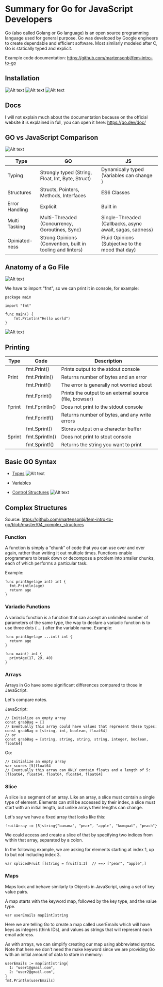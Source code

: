 # Summary for Go for JavaScript Developers
Go (also called Golang or Go language) is an open source programming language used for general purpose. Go was developed by Google engineers to create dependable and efficient software. Most similarly modeled after C, Go is statically typed and explicit.

Example code documentation: https://github.com/martensonbj/fem-intro-to-go

## Installation
![Alt text](./images/installation-1.png "Title")
![Alt text](./images/installation-2.png "Title")
![Alt text](./images/installation-3.png "Title")

## Docs
I will not explain much about the documentation because on the official website it is explained in full, you can open it here: https://go.dev/doc/

## GO vs JavaScript Comparison
![Alt text](./images/go-vs-js.png "Title")

<table>
    <thead>
        <tr>
            <th>Type</th>
            <th>GO</th>
            <th>JS</th>
        </tr>
    </thead>
    <tbody>
        <tr>
            <td>Typing</td>
            <td>Strongly typed (String, Float, Int, Byte, Struct)</td>
            <td>Dynamically typed (Variables can change )</td>
        </tr>
        <tr>
            <td>Structures</td>
            <td>Structs, Pointers, Methods, Interfaces</td>
            <td>ES6 Classes</td>
        </tr>
        <tr>
            <td>Error Handling</td>
            <td>Explicit</td>
            <td>Built in</td>
        </tr>
        <tr>
            <td>Multi Tasking</td>
            <td>Multi-Threaded (Concurrency, Goroutines, Sync)</td>
            <td>Single-Threaded (Callbacks, async await, sagas, sadness)</td>
        </tr>
        <tr>
            <td>Opiniated-ness</td>
            <td>Strong Opinions (Convention, built in tooling and linters)</td>
            <td>Fluid Opinions (Subjective to the mood that day)</td>
        </tr>
    </tbody>
</table>

## Anatomy of a Go File
![Alt text](./images/anatomy.png "Title")

We have to import "fmt", so we can print it in console, for example:
```
package main

import "fmt"

func main() {
    fmt.Println("Hello world")
}
```

![Alt text](./images/printing-example.png "Title")

## Printing

<table>
    <thead>
        <tr>
            <th>Type</th>
            <th>Code</th>
            <th>Description</th>
        </tr>
    </thead>
    <tbody>
        <tr>
            <td rowspan="4">Print</td>
        </tr>
        <tr>
            <td>fmt.Print()</td>
            <td>Prints output to the stdout console</td>
        </tr>
        <tr>
            <td>fmt.Println()</td>
            <td>Returns number of bytes and an error</td>
        </tr>
        <tr>
            <td>fmt.Printf()</td>
            <td>The error is generally not worried about</td>
        </tr>
        <tr>
            <td rowspan="4">Fprint</td>
        </tr>
        <tr>
            <td>fmt.Fprint()</td>
            <td>Prints the output to an external source (file, browser)</td>
        </tr>
        <tr>
            <td>fmt.Fprintln()</td>
            <td>Does not print to the stdout console</td>
        </tr>
        <tr>
            <td>fmt.Fprintf()</td>
            <td>Returns number of bytes, and any write errors</td>
        </tr>
        <tr>
            <td rowspan="4">Sprint</td>
        </tr>
        <tr>
            <td>fmt.Sprint()</td>
            <td>Stores output on a character buffer</td>
        </tr>
        <tr>
            <td>fmt.Sprintln()</td>
            <td>Does not print to stout console</td>
        </tr>
        <tr>
            <td>fmt.Sprintf()</td>
            <td>Returns the string you want to print</td>
    </tbody>
</table>

## Basic GO Syntax
- <a href="https://github.com/martensonbj/fem-intro-to-go/blob/master/03_basic_syntax/types.md">Types</a>
![Alt text](./images/basic-syntax-types.png "Title")

- <a href="https://github.com/martensonbj/fem-intro-to-go/blob/master/03_basic_syntax/variables.md">Variables</a>
- <a href="https://github.com/martensonbj/fem-intro-to-go/blob/master/03_basic_syntax/ctrl_structures.md">Control Structures</a>
  ![Alt text](./images/control-structure.png "Title")

## Complex Structures

Source: https://github.com/martensonbj/fem-intro-to-go/blob/master/04_complex_structures

### Function
A function is simply a “chunk” of code that you can use over and over again, rather than writing it out multiple times. Functions enable programmers to break down or decompose a problem into smaller chunks, each of which performs a particular task.

Example:
```
func printAge(age int) int {
  fmt.Println(age)
  return age
}
```

### Variadic Functions 
A variadic function is a function that can accept an unlimited number of parameters of the same type, the way to declare a variadic function is to use three dots ( … ) after the variable name.
Example:
```
func printAge(age ...int) int {
  return age
}

func main() int {
  printAge(17, 29, 40)
}

```

### Arrays
Arrays in Go have some significant differences compared to those in JavaScript.

Let's compare notes.

JavaScript:
```
// Initialize an empty array
const grabBag = []
// Eventually this array could have values that represent these types:
const grabBag = [string, int, boolean, float64]
// or
const grabBag = [string, string, string, string, integer, boolean, float64]

```
Go:
```
// Initialize an empty array
var scores [5]float64
// Eventually this array can ONLY contain floats and a length of 5:
[float64, float64, float64, float64, float64]
```

### Slice
A slice is a segment of an array. Like an array, a slice must contain a single type of element. Elements can still be accessed by their index, a slice must start with an initial length, but unlike arrays their lengths can change.

Let's say we have a fixed array that looks like this:

```
fruitArray := [5]string{"banana", "pear", "apple", "kumquat", "peach"}
```

We could access and create a slice of that by specifying two indices from within that array, separated by a colon.

In the following example, we are asking for elements starting at index 1, up to but not including index 3.

```
var splicedFruit []string = fruit[1:3]  // ==> ["pear", "apple",]
```

### Maps
Maps look and behave similarly to Objects in JavaScript, using a set of key value pairs.

A map starts with the keyword map, followed by the key type, and the value type.

```
var userEmails map[int]string
```

Here we are telling Go to create a map called userEmails which will have keys as integers (think IDs), and values as strings that will represent each email address.

As with arrays, we can simplify creating our map using abbreviated syntax. Note that here we don't need the make keyword since we are providing Go with an initial amount of data to store in memory:

```
userEmails := map[int]string{
  1: "user1@gmail.com",
  2: "user2@gmail.com",
}
fmt.Println(userEmails)
```

